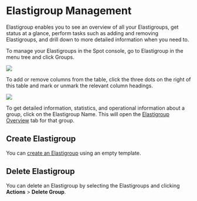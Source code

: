 # Elastigroup Management

Elastigroup enables you to see an overview of all your Elastigroups, get status at a glance, perform tasks such as adding and removing Elastigroups, and drill down to more detailed information when you need to.

To manage your Elastigroups in the Spot console, go to Elastigroup in the menu tree and click Groups.

<img src="/elastigroup/_media/elastigroup-management-01.png" />

To add or remove columns from the table, click the three dots on the right of this table and mark or unmark the relevant column headings.

<img src="/elastigroup/_media/elastigroup-management-02.png" />

To get detailed information, statistics, and operational information about a group, click on the Elastigroup Name. This will open the [Elastigroup Overview](elastigroup/tutorials/elastigroup-actions-menu/elastigroup-overview) tab for that group.

## Create Elastigroup

You can [create an Elastigroup](elastigroup/tutorials/elastigroup-tasks/create-an-elastigroup-from-scratch) using an empty template.

## Delete Elastigroup

You can delete an Elastigroup by selecting the Elastigroups and clicking **Actions** > **Delete Group**.
